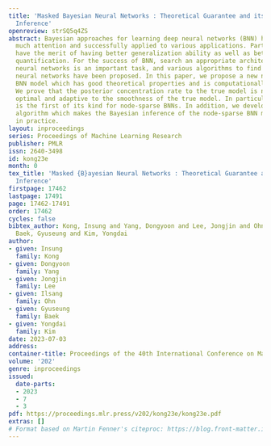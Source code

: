 ```yaml
---
title: 'Masked Bayesian Neural Networks : Theoretical Guarantee and its Posterior
  Inference'
openreview: strSQ5q4ZS
abstract: Bayesian approaches for learning deep neural networks (BNN) have been received
  much attention and successfully applied to various applications. Particularly, BNNs
  have the merit of having better generalization ability as well as better uncertainty
  quantification. For the success of BNN, search an appropriate architecture of the
  neural networks is an important task, and various algorithms to find good sparse
  neural networks have been proposed. In this paper, we propose a new node-sparse
  BNN model which has good theoretical properties and is computationally feasible.
  We prove that the posterior concentration rate to the true model is near minimax
  optimal and adaptive to the smoothness of the true model. In particular the adaptiveness
  is the first of its kind for node-sparse BNNs. In addition, we develop a novel MCMC
  algorithm which makes the Bayesian inference of the node-sparse BNN model feasible
  in practice.
layout: inproceedings
series: Proceedings of Machine Learning Research
publisher: PMLR
issn: 2640-3498
id: kong23e
month: 0
tex_title: 'Masked {B}ayesian Neural Networks : Theoretical Guarantee and its Posterior
  Inference'
firstpage: 17462
lastpage: 17491
page: 17462-17491
order: 17462
cycles: false
bibtex_author: Kong, Insung and Yang, Dongyoon and Lee, Jongjin and Ohn, Ilsang and
  Baek, Gyuseung and Kim, Yongdai
author:
- given: Insung
  family: Kong
- given: Dongyoon
  family: Yang
- given: Jongjin
  family: Lee
- given: Ilsang
  family: Ohn
- given: Gyuseung
  family: Baek
- given: Yongdai
  family: Kim
date: 2023-07-03
address: 
container-title: Proceedings of the 40th International Conference on Machine Learning
volume: '202'
genre: inproceedings
issued:
  date-parts:
  - 2023
  - 7
  - 3
pdf: https://proceedings.mlr.press/v202/kong23e/kong23e.pdf
extras: []
# Format based on Martin Fenner's citeproc: https://blog.front-matter.io/posts/citeproc-yaml-for-bibliographies/
---
```

